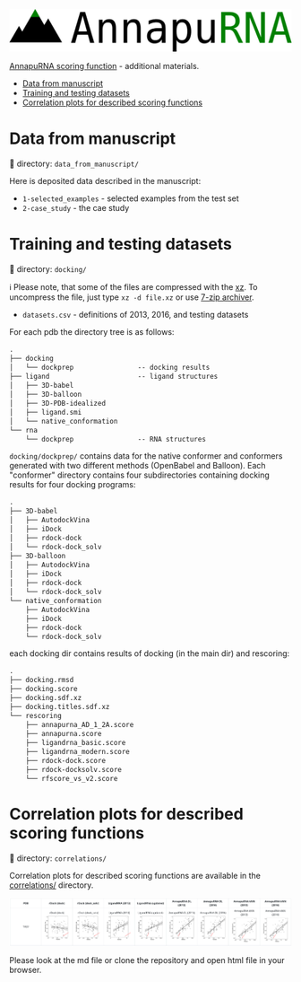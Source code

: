 ![logo](obrazki/AnnapuRNA-logo.png)

[AnnapuRNA scoring function](https://github.com/filipsPL/annapurna) - additional materials.

<!-- TOC START min:1 max:6 link:true asterisk:false update:true -->
- [Data from manuscript](#data-from-manuscript)
- [Training and testing datasets](#training-and-testing-datasets)
- [Correlation plots for described scoring functions](#correlation-plots-for-described-scoring-functions)
<!-- TOC END -->


# Data from manuscript

:file_folder: directory: `data_from_manuscript/`

Here is deposited data described in the manuscript:
- `1-selected_examples` - selected examples from the test set
- `2-case_study` - the cae study

# Training and testing datasets

:file_folder: directory: `docking/`

:information_source: Please note, that some of the files are compressed with the [xz](https://en.wikipedia.org/wiki/XZ_Utils). To uncompress the file, just type `xz -d file.xz` or use [7-zip archiver](https://en.wikipedia.org/wiki/7-Zip).

- `datasets.csv` - definitions of 2013, 2016, and testing datasets


For each pdb the directory tree is as follows:

```
.
├── docking
│   └── dockprep                -- docking results
├── ligand                      -- ligand structures
│   ├── 3D-babel
│   ├── 3D-balloon
│   ├── 3D-PDB-idealized
│   ├── ligand.smi
│   └── native_conformation
└── rna
    └── dockprep                -- RNA structures
```

`docking/dockprep/` contains data for the native conformer and conformers generated with two different methods (OpenBabel and Balloon). Each "conformer" directory contains four subdirectories containing docking results for four docking programs:

```
.
├── 3D-babel
│   ├── AutodockVina
│   ├── iDock
│   ├── rdock-dock
│   └── rdock-dock_solv
├── 3D-balloon
│   ├── AutodockVina
│   ├── iDock
│   ├── rdock-dock
│   └── rdock-dock_solv
└── native_conformation
    ├── AutodockVina
    ├── iDock
    ├── rdock-dock
    └── rdock-dock_solv
```

each docking dir contains results of docking (in the main dir) and rescoring:

```
.
├── docking.rmsd
├── docking.score
├── docking.sdf.xz
├── docking.titles.sdf.xz
└── rescoring
    ├── annapurna_AD_1_2A.score
    ├── annapurna.score
    ├── ligandrna_basic.score
    ├── ligandrna_modern.score
    ├── rdock-dock.score
    ├── rdock-docksolv.score
    └── rfscore_vs_v2.score
```


# Correlation plots for described scoring functions

:file_folder: directory: `correlations/`

Correlation plots for described scoring functions are available in the [correlations/](correlations/) directory.

![](obrazki/README-24ab2b43.png)

Please look at the md file or clone the repository and open html file in your browser.
